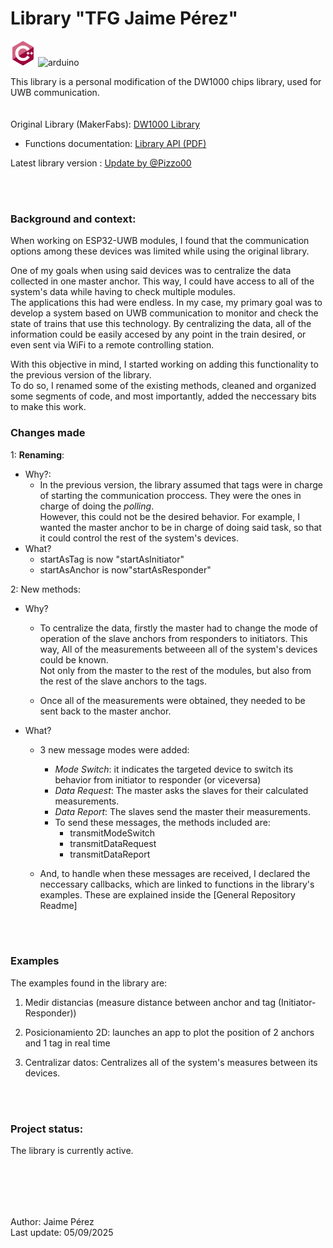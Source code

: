 # Library "TFG Jaime Pérez"

<img src="https://github.com/jimmyperezp/jimmyperezp/blob/main/cpp.svg" alt="c++" width="40" height="40"/> <img src="https://cdn.worldvectorlogo.com/logos/arduino-1.svg" alt="arduino" width="40" height="40"/>


This library is a personal modification of the DW1000 chips library, used for UWB communication.   
<br><br>
Original Library (MakerFabs): [DW1000 Library](https://github.com/jremington/UWB-Indoor-Localization_Arduino/tree/main/DW1000_library) 
- Functions documentation: [Library API (PDF)](https://cdn.rawgit.com/thotro/arduino-dw1000/master/extras/doc/DW1000_Arduino_API_doc.pdf)

Latest library version : [Update by @Pizzo00](https://github.com/jremington/UWB-Indoor-Localization_Arduino/tree/main/DW1000_library_pizzo00)

<br><br>
### Background and context:

When working on ESP32-UWB modules, I found that the communication options among these devices was limited while using the original library. 

One of my goals when using said devices was to centralize the data collected in one master anchor. This way, I could have access to all of the system's data while having to check multiple modules.  
The applications this had were endless. In my case, my primary goal was to develop a system based on UWB communication to monitor and check the state of trains that use this technology. By centralizing the data, all of the information could be easily accesed by any point in the train desired, or even sent via WiFi to a remote controlling station. 

With this objective in mind, I started working on adding this functionality to the previous version of the library.  
To do so, I renamed some of the existing methods, cleaned and organized some segments of code, and most importantly, added the neccessary bits to make this work. 

### Changes made

1: **Renaming**:  

 - Why?:
    - In the previous version, the library assumed that tags were in charge of starting the communication proccess. They were the ones in charge of doing the *polling*.  
    However, this could not be the desired behavior. For example, I wanted the master anchor to be in charge of doing said task, so that it could control the rest of the system's devices. 
- What?
     - startAsTag is now "startAsInitiator"
     - startAsAnchor is now"startAsResponder"



2: New methods:
- Why?
    - To centralize the data, firstly the master had to change the mode of operation of the slave anchors from responders to initiators. This way, All of the measurements betweeen all of the system's devices could be known.  
    Not only from the master to the rest of the modules, but also from the rest of the slave anchors to the tags. 

    - Once all of the measurements were obtained, they needed to be sent back to the master anchor.
- What?
    - 3 new message modes were added:  
        - *Mode Switch*: it indicates the targeted device to switch its behavior from initiator to responder (or viceversa)
        - *Data Request*: The master asks the slaves for their calculated measurements.
        - *Data Report*: The slaves send the master their measurements.
        - To send these messages, the methods included are: 
            - transmitModeSwitch
            - transmitDataRequest
            - transmitDataReport
        
    - And, to handle when these messages are received, I declared the neccessary callbacks, which are linked to functions in the library's examples. These are explained inside the [General Repository Readme]


<br><br>

### Examples

The examples found in the library are: 

1. Medir distancias (measure distance between anchor and tag (Initiator-Responder))

2. Posicionamiento 2D: launches an app to plot the position of 2 anchors and 1 tag in real time

3. Centralizar datos: Centralizes all of the system's measures between its devices.


<br><br>
### Project status: 

The library is currently active. 


<br><br>
---------
Author: Jaime Pérez   
Last update: 05/09/2025
